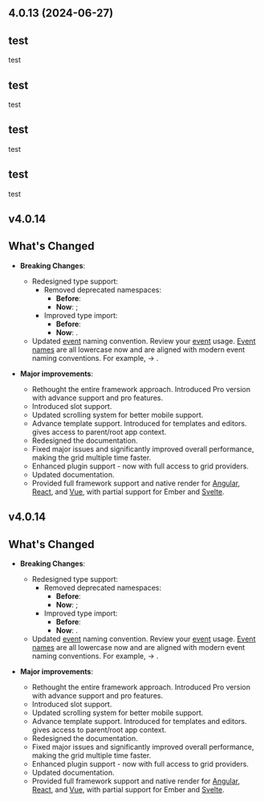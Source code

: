 ## 4.0.13 (2024-06-27)



## test

test

## test

test

## test

test

## test

test

## v4.0.14

## What's Changed
-   **Breaking Changes**:
    -   Redesigned type support:
        - Removed deprecated namespaces:
            - **Before**: 
            - **Now**: ;
        - Improved type import:
            - **Before**: 
            - **Now**: .
    -   Updated [event](./api/revoGrid.md#Events) naming convention. Review your [event](./api/revoGrid.md#Events) usage. [Event names](./api/revoGrid.md#Events) are all lowercase now and are aligned with modern event naming conventions. For example,  -> .

-   **Major improvements**:
    -   Rethought the entire framework approach. Introduced Pro version with advance support and pro features.
    -   Introduced slot support.
    -   Updated scrolling system for better mobile support.
    -   Advance template support. Introduced  for templates and editors.  gives access to parent/root app context.
    -   Redesigned the documentation.
    -   Fixed major issues and significantly improved overall performance, making the grid multiple time faster.
    -   Enhanced plugin support - now with full access to grid providers.
    -   Updated documentation.
    -   Provided full framework support and native render for [Angular](./angular/), [React](./react/), and [Vue](./vue3/), with partial support for Ember and [Svelte](./svelte/).
## v4.0.14

## What's Changed
-   **Breaking Changes**:
    -   Redesigned type support:
        - Removed deprecated namespaces:
            - **Before**: 
            - **Now**: ;
        - Improved type import:
            - **Before**: 
            - **Now**: .
    -   Updated [event](./api/revoGrid.md#Events) naming convention. Review your [event](./api/revoGrid.md#Events) usage. [Event names](./api/revoGrid.md#Events) are all lowercase now and are aligned with modern event naming conventions. For example,  -> .

-   **Major improvements**:
    -   Rethought the entire framework approach. Introduced Pro version with advance support and pro features.
    -   Introduced slot support.
    -   Updated scrolling system for better mobile support.
    -   Advance template support. Introduced  for templates and editors.  gives access to parent/root app context.
    -   Redesigned the documentation.
    -   Fixed major issues and significantly improved overall performance, making the grid multiple time faster.
    -   Enhanced plugin support - now with full access to grid providers.
    -   Updated documentation.
    -   Provided full framework support and native render for [Angular](./angular/), [React](./react/), and [Vue](./vue3/), with partial support for Ember and [Svelte](./svelte/).
